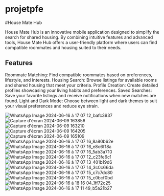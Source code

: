 # projetpfe
#House Mate Hub

House Mate Hub is an innovative mobile application designed to simplify the search for shared housing. By combining intuitive features and advanced tools, House Mate Hub offers a user-friendly platform where users can find compatible roommates and housing suited to their needs.

## Features

Roommate Matching: Find compatible roommates based on preferences, lifestyle, and interests.
Housing Search: Browse listings for available rooms and shared housing that meet your criteria.
Profile Creation: Create detailed profiles showcasing your living habits and preferences.
Saved Searches: Save your favorite listings and receive notifications when new matches are found.
Light and Dark Mode: Choose between light and dark themes to suit your visual preferences and reduce eye strain.


![WhatsApp Image 2024-06-16 à 17 07 12_bafc3937](https://github.com/Ourrsanae/projet_colocapp/assets/143679582/691b4a68-e5bd-4c75-ad47-5c45fc931e1f)
![Capture d'écran 2024-06-09 163856](https://github.com/Ourrsanae/projet_colocapp/assets/143679582/8446468b-32c2-44be-b634-fdffbf0edbd0)
![Capture d'écran 2024-06-09 163210](https://github.com/Ourrsanae/projet_colocapp/assets/143679582/349436d9-e902-441f-9789-db7f6e8198f3)
![Capture d'écran 2024-06-09 164205](https://github.com/Ourrsanae/projet_colocapp/assets/143679582/070e9870-7706-47d5-bec1-a3edb20d87c4)
![Capture d'écran 2024-06-09 165109](https://github.com/Ourrsanae/projet_colocapp/assets/143679582/1f3ff6df-16bd-4130-8080-c4d2426255c4)
![WhatsApp Image 2024-06-16 à 17 07 16_8a80b62e](https://github.com/Ourrsanae/projet_colocapp/assets/143679582/b36eb434-d493-473d-aa35-29100852f234)
![WhatsApp Image 2024-06-16 à 17 07 16_e8c6f18a](https://github.com/Ourrsanae/projet_colocapp/assets/143679582/389e6456-51a9-41dd-803d-a5593b1d5621)
![WhatsApp Image 2024-06-16 à 17 07 16_5ab3a710](https://github.com/Ourrsanae/projet_colocapp/assets/143679582/7d3d3a76-b9ac-40c9-8e29-ba1c18cb341f)
![WhatsApp Image 2024-06-16 à 17 07 12_c23fe6c1](https://github.com/Ourrsanae/projet_colocapp/assets/143679582/5aece202-a370-407a-8399-365b309a2a36)
![WhatsApp Image 2024-06-16 à 17 07 13_401b19d6](https://github.com/Ourrsanae/projet_colocapp/assets/143679582/9a60345c-d652-4c13-a45a-1e7892afb3b3)
![WhatsApp Image 2024-06-16 à 17 07 14_3c0c66da](https://github.com/Ourrsanae/projet_colocapp/assets/143679582/6ded51e7-4863-4ed4-95b8-2eeb9deda2ac)
![WhatsApp Image 2024-06-16 à 17 07 15_c7c7dc80](https://github.com/Ourrsanae/projet_colocapp/assets/143679582/8fac1106-8925-4e6f-b01e-69658a951160)
![WhatsApp Image 2024-06-16 à 17 07 15_c0bcf0bd](https://github.com/Ourrsanae/projet_colocapp/assets/143679582/fc6f2637-eb5a-43e8-b5c3-70ae7780da0e)
![WhatsApp Image 2024-06-16 à 18 16 04_1ff72c25](https://github.com/Ourrsanae/projet_colocapp/assets/143679582/6e478848-2a48-4b3f-8785-b2faa1fc33b6)
![WhatsApp Image 2024-06-16 à 17 11 49_b5a21b27](https://github.com/Ourrsanae/projet_colocapp/assets/143679582/70db0e1f-67aa-4537-8d3a-93e8b20217c9)
